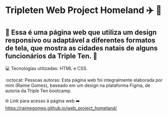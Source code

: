 # Tripleten Web Project Homeland :airplane: :house_with_garden:

## :pushpin: Essa é uma página web que utiliza um design responsivo ou adaptável a diferentes formatos de tela, que mostra as cidades natais de alguns funcionários da Triple Ten. :sparkler:

:computer: Tecnologias utilizadas: HTML e CSS.

:octocat: Pessoas autoras: Esta página web foi integralmente elaborada por mim (Raíme Gomes), baseado em um design na plataforma Figma, de autoria da Triple Ten bootcamp.

:globe_with_meridians: Link para acesso à página web :arrow_right: https://raimegomes.github.io/web_project_homeland/
